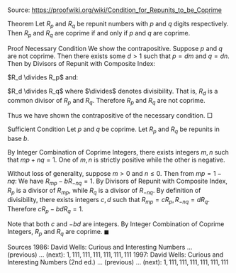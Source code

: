 # 

Source: https://proofwiki.org/wiki/Condition_for_Repunits_to_be_Coprime



Theorem
Let $R_p$ and $R_q$ be repunit numbers with $p$ and $q$ digits respectively.
Then $R_p$ and $R_q$ are coprime if and only if $p$ and $q$ are coprime.


Proof
Necessary Condition
We show the contrapositive.
Suppose $p$ and $q$ are not coprime.
Then there exists some $d > 1$ such that $p = d m$ and $q = d n$.
Then by Divisors of Repunit with Composite Index:

$R_d \divides R_p$
and:

$R_d \divides R_q$
where $\divides$ denotes divisibility.
That is, $R_d$ is a common divisor of $R_p$ and $R_q$.
Therefore $R_p$ and $R_q$ are not coprime.

Thus we have shown the contrapositive of the necessary condition.
$\Box$


Sufficient Condition
Let $p$ and $q$ be coprime.
Let $R_p$ and $R_q$ be repunits in base $b$.

By Integer Combination of Coprime Integers, there exists integers $m, n$ such that $m p + n q = 1$.
One of $m, n$ is strictly positive while the other is negative.

Without loss of generality, suppose $m > 0$ and $n \le 0$.
Then from $m p = 1 - n q$:
We have $R_{m p} - b R_{- n q} = 1$.
By Divisors of Repunit with Composite Index, $R_p$ is a divisor of $R_{m p}$, while $R_q$ is a divisor of $R_{- n q}$.
By definition of divisibility, there exists integers $c, d$ such that $R_{m p} = c R_p, R_{- n q} = d R_q$.
Therefore $c R_p - b d R_q = 1$.

Note that both $c$ and $- b d$ are integers.
By Integer Combination of Coprime Integers, $R_p$ and $R_q$ are coprime.
$\blacksquare$


Sources
1986: David Wells: Curious and Interesting Numbers ... (previous) ... (next): $1,111,111,111,111,111,111$
1997: David Wells: Curious and Interesting Numbers (2nd ed.) ... (previous) ... (next): $1,111,111,111,111,111,111$




